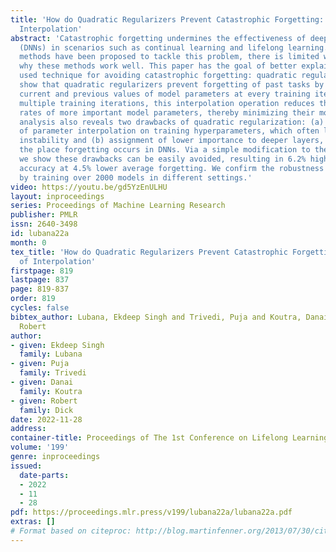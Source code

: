 ```yaml
---
title: 'How do Quadratic Regularizers Prevent Catastrophic Forgetting: The Role of
  Interpolation'
abstract: 'Catastrophic forgetting undermines the effectiveness of deep neural networks
  (DNNs) in scenarios such as continual learning and lifelong learning. While several
  methods have been proposed to tackle this problem, there is limited work explaining
  why these methods work well. This paper has the goal of better explaining a popularly
  used technique for avoiding catastrophic forgetting: quadratic regularization. We
  show that quadratic regularizers prevent forgetting of past tasks by interpolating
  current and previous values of model parameters at every training iteration. Over
  multiple training iterations, this interpolation operation reduces the learning
  rates of more important model parameters, thereby minimizing their movement. Our
  analysis also reveals two drawbacks of quadratic regularization: (a) dependence
  of parameter interpolation on training hyperparameters, which often leads to training
  instability and (b) assignment of lower importance to deeper layers, which are generally
  the place forgetting occurs in DNNs. Via a simple modification to the order of operations,
  we show these drawbacks can be easily avoided, resulting in 6.2% higher average
  accuracy at 4.5% lower average forgetting. We confirm the robustness of our results
  by training over 2000 models in different settings.'
video: https://youtu.be/gd5YzEnULHU
layout: inproceedings
series: Proceedings of Machine Learning Research
publisher: PMLR
issn: 2640-3498
id: lubana22a
month: 0
tex_title: 'How do Quadratic Regularizers Prevent Catastrophic Forgetting: The Role
  of Interpolation'
firstpage: 819
lastpage: 837
page: 819-837
order: 819
cycles: false
bibtex_author: Lubana, Ekdeep Singh and Trivedi, Puja and Koutra, Danai and Dick,
  Robert
author:
- given: Ekdeep Singh
  family: Lubana
- given: Puja
  family: Trivedi
- given: Danai
  family: Koutra
- given: Robert
  family: Dick
date: 2022-11-28
address:
container-title: Proceedings of The 1st Conference on Lifelong Learning Agents
volume: '199'
genre: inproceedings
issued:
  date-parts:
  - 2022
  - 11
  - 28
pdf: https://proceedings.mlr.press/v199/lubana22a/lubana22a.pdf
extras: []
# Format based on citeproc: http://blog.martinfenner.org/2013/07/30/citeproc-yaml-for-bibliographies/
---
```

